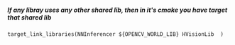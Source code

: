 ##### If any libray uses any other shared lib, then in it's cmake you have target that shared lib      
```
target_link_libraries(NNInferencer ${OPENCV_WORLD_LIB} HVisionLib  )
```
